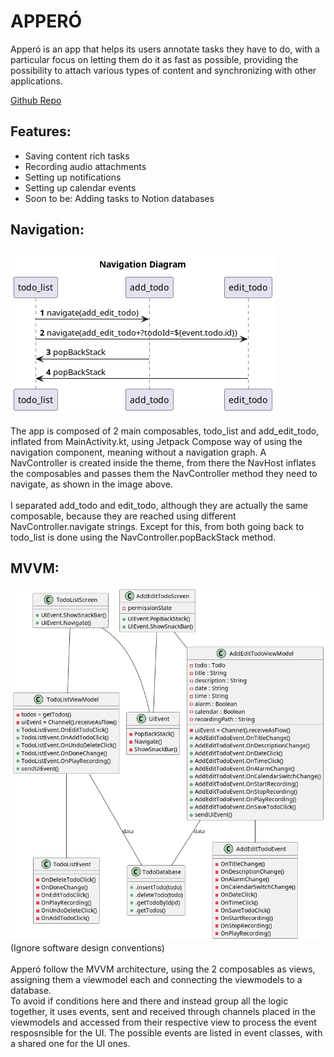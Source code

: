 # APPERÓ

Apperó is an app that helps its users annotate tasks they have to do,
with a particular focus on letting them do it as fast as possible,
providing the possibility to attach various types of content
and synchronizing with other applications.  

[Github Repo](https://github.com/LoSpiri/appero)

## Features:
- Saving content rich tasks
- Recording audio attachments
- Setting up notifications
- Setting up calendar events
- Soon to be: Adding tasks to Notion databases

## Navigation:
![alt text](app/Navigation-Navigation_Diagram.png)
<br></br>
The app is composed of 2 main composables, todo_list and add_edit_todo,
inflated from MainActivity.kt, using Jetpack Compose way of using the navigation component,
meaning without a navigation graph. A NavController is created inside the theme,
from there the NavHost inflates the composables and passes them 
the NavController method they need to navigate, as shown in the image above.
<br></br>
I separated add_todo and edit_todo, although they are actually the same composable,
because they are reached using different NavController.navigate strings. Except for this, from both
going back to todo_list is done using the NavController.popBackStack method.

## MVVM:
![alt text](app/MVVM.png)
(Ignore software design conventions)
<br></br>
Apperó follow the MVVM architecture, using the 2 composables as views, 
assigning them a viewmodel each and connecting the viewmodels to a database.  
To avoid if conditions here and there and instead group all the logic together,
it uses events, sent and received through channels placed in the viewmodels
and accessed from their respective view to process the event resposnsible for the UI.
The possible events are listed in event classes, with a shared one for the UI ones.  
<br></br>






